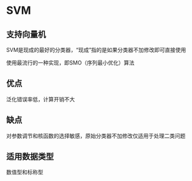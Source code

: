 # SVM

支持向量机
----

SVM是现成的最好的分类器，“现成”指的是如果分类器不加修改即可直接使用  

使用最流行的一种实现，即SMO（序列最小优化）算法

优点
----
泛化错误率低，计算开销不大

缺点
--
对参数调节和核函数的选择敏感，原始分类器不加修改仅适用于处理二类问题

适用数据类型
----
数值型和标称型

